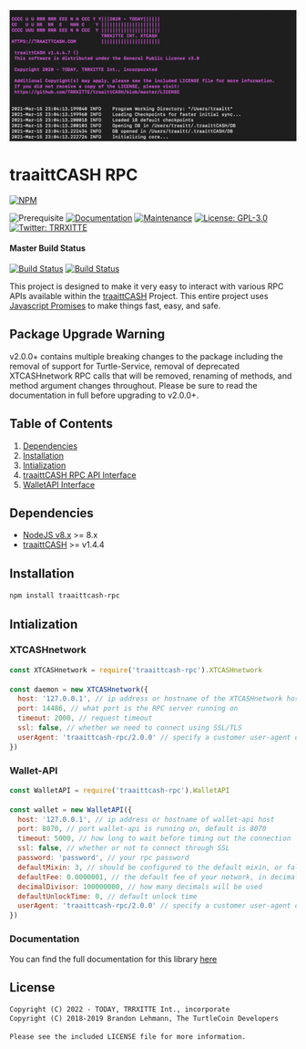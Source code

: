 ![image](https://github.com/TRRXITTE/traaittCASH/blob/master/docs/XTCASH.png)

# traaittCASH RPC

[![NPM](https://nodei.co/npm/@trrxitte/traaittcash-rpc.png?downloads=true&stars=true)](https://nodei.co/npm/@trrxitte/traaittcash-rpc/)

![Prerequisite](https://img.shields.io/badge/node-%3E%3D8-blue.svg) [![Documentation](https://img.shields.io/badge/documentation-yes-brightgreen.svg)](https://js-rpc.turtlecoin.dev) [![Maintenance](https://img.shields.io/badge/Maintained%3F-yes-green.svg)](https://github.com/trrxitte/traaittcash-rpc-js/graphs/commit-activity) [![License: GPL-3.0](https://img.shields.io/badge/License-AGPL--3.0-yellow.svg)](https://github.com/trrxitte/traaittcash-rpc-js/blob/master/LICENSE) [![Twitter: TRRXITTE](https://img.shields.io/twitter/follow/TRRXITTE.svg?style=social)](https://twitter.com/TRRXITTE)

#### Master Build Status
[![Build Status](https://travis-ci.org/turtlecoin/turtlecoin-rpc-js.png?branch=master)](https://travis-ci.org/turtlecoin/turtlecoin-rpc-js) [![Build Status](https://ci.appveyor.com/api/projects/status/github/brandonlehmann/turtlecoin-rpc?branch=master&svg=true)](https://ci.appveyor.com/project/brandonlehmann/turtlecoin-rpc/branch/master)

This project is designed to make it very easy to interact with various RPC APIs available within the [traaittCASH](https://traaittcash.com) Project. This entire project uses [Javascript Promises](https://developer.mozilla.org/en-US/docs/Web/JavaScript/Guide/Using_promises) to make things fast, easy, and safe.

## Package Upgrade Warning

v2.0.0+ contains multiple breaking changes to the package including the removal of support for Turtle-Service, removal of deprecated XTCASHnetwork RPC calls that will be removed, renaming of methods, and method argument changes throughout. Please be sure to read the documentation in full before upgrading to v2.0.0+.

## Table of Contents

1. [Dependencies](#dependencies)
2. [Installation](#installation)
3. [Intialization](#intialization)
4. [traaittCASH RPC API Interface](#xtcashnetwork-rpc-api-interface)
5. [WalletAPI Interface](#walletapi-interface)

## Dependencies

* [NodeJS v8.x](https://nodejs.org) >= 8.x
* [traaittCASH](https://github.com/turtlecoin/turtlecoin/releases) >= v1.4.4

## Installation

```bash
npm install traaittcash-rpc
```

## Intialization

### XTCASHnetwork
```javascript
const XTCASHnetwork = require('traaittcash-rpc').XTCASHnetwork

const daemon = new XTCASHnetwork({
  host: '127.0.0.1', // ip address or hostname of the XTCASHnetwork host
  port: 14486, // what port is the RPC server running on
  timeout: 2000, // request timeout
  ssl: false, // whether we need to connect using SSL/TLS
  userAgent: 'traaittcash-rpc/2.0.0' // specify a customer user-agent or use the default
})
```

### Wallet-API
```javascript
const WalletAPI = require('traaittcash-rpc').WalletAPI

const wallet = new WalletAPI({
  host: '127.0.0.1', // ip address or hostname of wallet-api host
  port: 8070, // port wallet-api is running on, default is 8070
  timeout: 5000, // how long to wait before timing out the connection
  ssl: false, // whether or not to connect through SSL
  password: 'password', // your rpc password
  defaultMixin: 3, // should be configured to the default mixin, or false if no default mixin is set
  defaultFee: 0.0000001, // the default fee of your network, in decimal not atomic units
  decimalDivisor: 100000000, // how many decimals will be used
  defaultUnlockTime: 0, // default unlock time
  userAgent: 'traaittcash-rpc/2.0.0' // specify a customer user-agent or use the default
})
```

### Documentation

You can find the full documentation for this library [here](https://documentation.trrxitte.com/developer/api/Daemon-JSON-RPC-API)

## License

```
Copyright (C) 2022 - TODAY, TRRXITTE Int., incorporate
Copyright (C) 2018-2019 Brandon Lehmann, The TurtleCoin Developers

Please see the included LICENSE file for more information.
```

